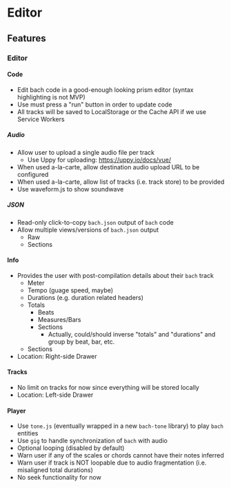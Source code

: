 # Editor

## Features

### Editor

#### Code
 - Edit bach code in a good-enough looking prism editor (syntax highlighting is not MVP)
 - Use must press a "run" button in order to update code
 - All tracks will be saved to LocalStorage or the Cache API if we use Service Workers

##### Audio
 - Allow user to upload a single audio file per track
   * Use Uppy for uploading: https://uppy.io/docs/vue/
 - When used a-la-carte, allow destination audio upload URL to be configured
 - When used a-la-carte, allow list of tracks (i.e. track store) to be provided
 - Use waveform.js to show soundwave

##### JSON
 - Read-only click-to-copy `bach.json` output of `bach` code
 - Allow multiple views/versions of `bach.json` output
   * Raw
   * Sections

#### Info
 - Provides the user with post-compilation details about their `bach` track
   * Meter
   * Tempo (guage speed, maybe)
   * Durations (e.g. duration related headers)
   * Totals
     - Beats
     - Measures/Bars
     - Sections
       * Actually, could/should inverse "totals" and "durations" and group by beat, bar, etc.
   * Sections
 - Location: Right-side Drawer

#### Tracks
 - No limit on tracks for now since everything will be stored locally
 - Location: Left-side Drawer

#### Player
 - Use `tone.js` (eventually wrapped in a new `bach-tone` library) to play `bach` entities 
 - Use `gig` to handle synchronization of `bach` with audio 
 - Optional looping (disabled by default)
 - Warn user if any of the scales or chords cannot have their notes inferred
 - Warn user if track is NOT loopable due to audio fragmentation (i.e. misaligned total durations)
 - No seek functionality for now
